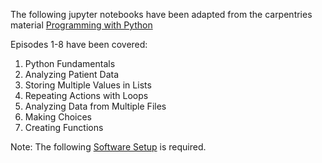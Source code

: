 The following jupyter notebooks have been adapted from the carpentries material [Programming with Python](https://swcarpentry.github.io/python-novice-inflammation/instructor/)

Episodes 1-8 have been covered:
1. Python Fundamentals
2. Analyzing Patient Data
4. Storing Multiple Values in Lists
5. Repeating Actions with Loops
6. Analyzing Data from Multiple Files
7. Making Choices
8. Creating Functions

Note: The following [Software Setup](https://swcarpentry.github.io/python-novice-inflammation/instructor/index.html#setup) is required.
